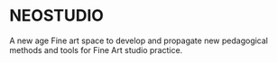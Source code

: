 # NEOSTUDIO
A  new age Fine art space to develop and propagate  new pedagogical methods and tools for Fine Art studio practice.
